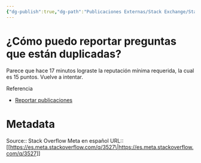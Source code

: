 ```yaml
---
{"dg-publish":true,"dg-path":"Publicaciones Externas/Stack Exchange/Stack Overflow en español/Stack Overflow en español Meta/es.meta.stackoverflow.com-3527.md","permalink":"/publicaciones-externas/stack-exchange/stack-overflow-en-espanol/stack-overflow-en-espanol-meta/es-meta-stackoverflow-com-3527/","title":"¿Cómo puedo reportar preguntas que están duplicadas?","hide":true,"noteIcon":"default","created":"2024-04-03T12:49:10.631-06:00","updated":"2024-04-05T16:44:03.472-06:00"}
---
```


# ¿Cómo puedo reportar preguntas que están duplicadas?

Parece que hace 17 minutos lograste la reputación mínima requerida, la cual es 15 puntos. Vuelve a intentar.

Referencia

- [Reportar publicaciones][1]


  [1]: https://es.stackoverflow.com/help/privileges/flag-posts

# Metadata
Source:: Stack Overflow Meta en español
URL:: [[https://es.meta.stackoverflow.com/q/3527\|https://es.meta.stackoverflow.com/q/3527]]

